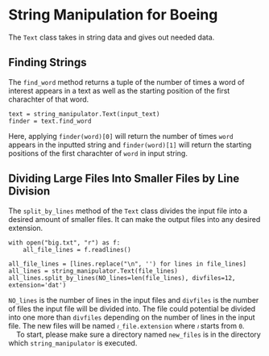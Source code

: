 # String Manipulation for Boeing

The `Text` class takes in string data and gives out needed data.

## Finding Strings

The `find_word` method returns a tuple of the number of times a word of interest appears in a text as well as the starting position of the first charachter of that word.

```
text = string_manipulator.Text(input_text)
finder = text.find_word
```

Here, applying `finder(word)[0]` will return the number of times `word` appears in the inputted string and `finder(word)[1]` will return the starting positions of the first charachter of `word` in input string. <br>

## Dividing Large Files Into Smaller Files by Line Division

The `split_by_lines` method of the `Text` class divides the input file into a desired amount of smaller files. It can make the output files into any desired extension.

```
with open("big.txt", "r") as f:
    all_file_lines = f.readlines()

all_file_lines = [lines.replace("\n", '') for lines in file_lines]
all_lines = string_manipulator.Text(file_lines)
all_lines.split_by_lines(NO_lines=len(file_lines), divfiles=12, extension='dat')
```

`NO_lines` is the number of lines in the input files and `divfiles` is the number of files the input file will be divided into. The file could potential be divided into one more than `divfiles` depending on the number of lines in the input file. The new files will be named `𝚤_file.extension` where `𝚤` starts from `0`. <br>
<null>
&nbsp;&nbsp;&nbsp;&nbsp;To start, please make sure a directory named `new_files` is in the directory which `string_manipulator` is executed.

